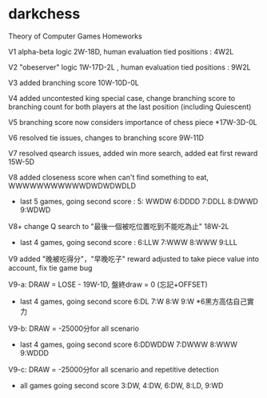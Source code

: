 # darkchess
Theory of Computer Games Homeworks

V1 alpha-beta logic 2W-18D, human evaluation tied positions : 4W2L 

V2 "obeserver" logic 1W-17D-2L , human evaluation tied positions : 9W2L 

V3 added branching score 10W-10D-0L

V4 added uncontested king special case, change branching score to branching count for both players at the last position (including Quiescent)

V5 branching score now considers importance of chess piece *17W-3D-0L

V6 resolved tie issues, changes to branching score 9W-11D

V7 resolved qsearch issues, added win more search, added eat first reward 15W-5D

V8 added closeness score when can't find something to eat, WWWWWWWWWWWDWDWDWDLD
- last 5 games, going second score : 5: WWDW 6:DDDD 7:DDLL 8:DWWD 9:WDWD

V8+ change Q search to "最後一個被吃位置吃到不能吃為止" 18W-2L
- last 4 games, going second score :  6:LLW 7:WWW 8:WWW 9:LLL

V9 added "晚被吃得分"，"早晚吃子" reward adjusted to take piece value into account, fix tie game bug 

V9-a: DRAW = LOSE - 19W-1D, 盤終draw = 0 (忘記+OFFSET)
- last 4 games, going second score 6:DL 7:W 8:W 9:W
*6黑方高估自己實力

V9-b: DRAW = -25000分for all scenario
- last 4 games, going second score 6:DDWDDW 7:DWWW 8:WWW 9:WDDD

V9-c: DRAW = -25000分for all scenario and repetitive detection
- all games going second score 3:DW, 4:DW, 6:DW, 8:LD, 9:WD
